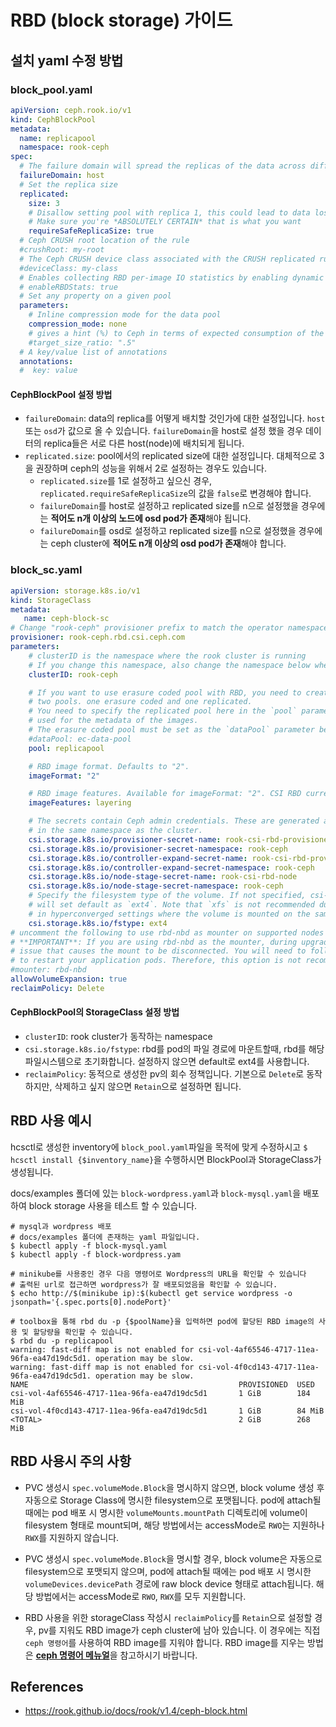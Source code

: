 # RBD (block storage) 가이드

## 설치 yaml 수정 방법

### block_pool.yaml

```yaml
apiVersion: ceph.rook.io/v1
kind: CephBlockPool
metadata:
  name: replicapool
  namespace: rook-ceph
spec:
  # The failure domain will spread the replicas of the data across different failure zones (osd, host)
  failureDomain: host
  # Set the replica size
  replicated:
    size: 3
    # Disallow setting pool with replica 1, this could lead to data loss without recovery.
    # Make sure you're *ABSOLUTELY CERTAIN* that is what you want
    requireSafeReplicaSize: true
  # Ceph CRUSH root location of the rule
  #crushRoot: my-root
  # The Ceph CRUSH device class associated with the CRUSH replicated rule
  #deviceClass: my-class
  # Enables collecting RBD per-image IO statistics by enabling dynamic OSD performance counters. Defaults to false.
  # enableRBDStats: true
  # Set any property on a given pool
  parameters:
    # Inline compression mode for the data pool
    compression_mode: none
    # gives a hint (%) to Ceph in terms of expected consumption of the total cluster capacity of a given pool
    #target_size_ratio: ".5"
  # A key/value list of annotations
  annotations:
  #  key: value
```

#### CephBlockPool 설정 방법

- `failureDomain`: data의 replica를 어떻게 배치할 것인가에 대한 설정입니다. `host` 또는 `osd`가 값으로 올 수 있습니다. `failureDomain`을 host로 설정 했을 경우 데이터의 replica들은 서로 다른 host(node)에 배치되게 됩니다.
- `replicated.size`: pool에서의 replicated size에 대한 설정입니다. 대체적으로 3을 권장하며 ceph의 성능을 위해서 2로 설정하는 경우도 있습니다.
    - `replicated.size`를 1로 설정하고 싶으신 경우, `replicated.requireSafeReplicaSize`의 값을 `false`로 변경해야 합니다.
    - `failureDomain`를 host로 설정하고 replicated size를 n으로 설정했을 경우에는 <strong>적어도 n개 이상의 노드에 osd pod가 존재</strong>해야 됩니다.
    - `failureDomain`를 osd로 설정하고 replicated size를 n으로 설정했을 경우에는 ceph cluster에 <strong>적어도 n개 이상의 osd pod가 존재</strong>해야 합니다.

### block_sc.yaml

```yaml
apiVersion: storage.k8s.io/v1
kind: StorageClass
metadata:
   name: ceph-block-sc
# Change "rook-ceph" provisioner prefix to match the operator namespace if needed
provisioner: rook-ceph.rbd.csi.ceph.com
parameters:
    # clusterID is the namespace where the rook cluster is running
    # If you change this namespace, also change the namespace below where the secret namespaces are defined
    clusterID: rook-ceph

    # If you want to use erasure coded pool with RBD, you need to create
    # two pools. one erasure coded and one replicated.
    # You need to specify the replicated pool here in the `pool` parameter, it is
    # used for the metadata of the images.
    # The erasure coded pool must be set as the `dataPool` parameter below.
    #dataPool: ec-data-pool
    pool: replicapool

    # RBD image format. Defaults to "2".
    imageFormat: "2"

    # RBD image features. Available for imageFormat: "2". CSI RBD currently supports only `layering` feature.
    imageFeatures: layering

    # The secrets contain Ceph admin credentials. These are generated automatically by the operator
    # in the same namespace as the cluster.
    csi.storage.k8s.io/provisioner-secret-name: rook-csi-rbd-provisioner
    csi.storage.k8s.io/provisioner-secret-namespace: rook-ceph
    csi.storage.k8s.io/controller-expand-secret-name: rook-csi-rbd-provisioner
    csi.storage.k8s.io/controller-expand-secret-namespace: rook-ceph
    csi.storage.k8s.io/node-stage-secret-name: rook-csi-rbd-node
    csi.storage.k8s.io/node-stage-secret-namespace: rook-ceph
    # Specify the filesystem type of the volume. If not specified, csi-provisioner
    # will set default as `ext4`. Note that `xfs` is not recommended due to potential deadlock
    # in hyperconverged settings where the volume is mounted on the same node as the osds.
    csi.storage.k8s.io/fstype: ext4
# uncomment the following to use rbd-nbd as mounter on supported nodes
# **IMPORTANT**: If you are using rbd-nbd as the mounter, during upgrade you will be hit a ceph-csi
# issue that causes the mount to be disconnected. You will need to follow special upgrade steps
# to restart your application pods. Therefore, this option is not recommended.
#mounter: rbd-nbd
allowVolumeExpansion: true
reclaimPolicy: Delete
```

#### CephBlockPool의 StorageClass 설정 방법

- `clusterID`: rook cluster가 동작하는 namespace
- `csi.storage.k8s.io/fstype`: rbd를 pod의 파일 경로에 마운트할때, rbd를 해당 파일시스템으로 초기화합니다. 설정하지 않으면 default로 ext4를 사용합니다.
- `reclaimPolicy`: 동적으로 생성한 pv의 회수 정책입니다. 기본으로 `Delete`로 동작하지만, 삭제하고 싶지 않으면 `Retain`으로 설정하면 됩니다.

## RBD 사용 예시

hcsctl로 생성한 inventory에 `block_pool.yaml`파일을 목적에 맞게 수정하시고 `$ hcsctl install {$inventory_name}`을 수행하시면 BlockPool과 StorageClass가 생성됩니다.

docs/examples 폴더에 있는 `block-wordpress.yaml`과 `block-mysql.yaml`을 배포하여 block storage 사용을 테스트 할 수 있습니다.

```shell
# mysql과 wordpress 배포
# docs/examples 폴더에 존재하는 yaml 파일입니다.
$ kubectl apply -f block-mysql.yaml
$ kubectl apply -f block-wordpress.yam

# minikube를 사용중인 경우 다음 명령어로 Wordpress의 URL을 확인할 수 있습니다
# 출력된 url로 접근하면 wordpress가 잘 배포되었음을 확인할 수 있습니다.
$ echo http://$(minikube ip):$(kubectl get service wordpress -o jsonpath='{.spec.ports[0].nodePort}'

# toolbox을 통해 rbd du -p {$poolName}을 입력하면 pod에 할당된 RBD image의 사용 및 할당량을 확인할 수 있습니다.
$ rbd du -p replicapool
warning: fast-diff map is not enabled for csi-vol-4af65546-4717-11ea-96fa-ea47d19dc5d1. operation may be slow.
warning: fast-diff map is not enabled for csi-vol-4f0cd143-4717-11ea-96fa-ea47d19dc5d1. operation may be slow.
NAME                                               PROVISIONED  USED
csi-vol-4af65546-4717-11ea-96fa-ea47d19dc5d1       1 GiB        184 MiB
csi-vol-4f0cd143-4717-11ea-96fa-ea47d19dc5d1       1 GiB        84 MiB
<TOTAL>                                            2 GiB        268 MiB
```

## RBD 사용시 주의 사항

- PVC 생성시 `spec.volumeMode.Block`을 명시하지 않으면, block volume 생성 후 자동으로 Storage Class에 명시한 filesystem으로 포맷됩니다.
pod에 attach될 때에는 pod 배포 시 명시한 `volumeMounts.mountPath` 디렉토리에 volume이 filesystem 형태로 mount되며, 해당 방법에서는 accessMode로 `RWO`는 지원하나 `RWX`를 지원하지 않습니다.

- PVC 생성시 `spec.volumeMode.Block`을 명시할 경우, block volume은 자동으로 filesystem으로 포맷되지 않으며, pod에 attach될 때에는 pod 배포 시 명시한 `volumeDevices.devicePath` 경로에 raw block device 형태로 attach됩니다.
해당 방법에서는 accessMode로 `RWO`, `RWX`를 모두 지원합니다.

- RBD 사용을 위한 storageClass 작성시 `reclaimPolicy`를 `Retain`으로 설정할 경우, pv를 지워도 RBD image가 ceph cluster에 남아 있습니다. 이 경우에는 직접 `ceph 명령어`를 사용하여 RBD image를 지워야 합니다. RBD image를 지우는 방법은 <strong>[ceph 명령어 메뉴얼](ceph-command.md)</strong>을 참고하시기 바랍니다.

## References

- <https://rook.github.io/docs/rook/v1.4/ceph-block.html>
